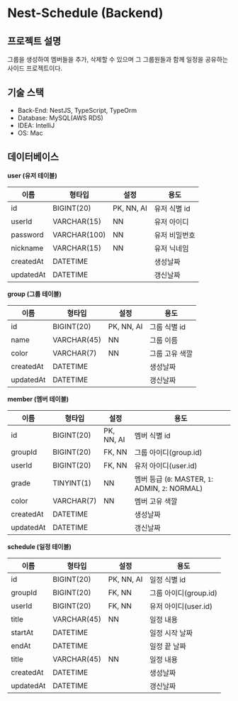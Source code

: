 # Nest-Schedule (Backend)

## 프로젝트 설명
그룹을 생성하여 멤버들을 추가, 삭제할 수 있으며 그 그룹원들과 함께 일정을 공유하는 사이드 프로젝트이다.

## 기술 스택
- Back-End: NestJS, TypeScript, TypeOrm
- Database: MySQL(AWS RDS)
- IDEA: IntelliJ
- OS: Mac

## 데이터베이스
**user (유저 테이블)**

| 이름 | 형타입 | 설정 | 용도 |
| --- | ---- | --- | --- |
| id | BIGINT(20) | PK, NN, AI | 유저 식별 id |
| userId | VARCHAR(15) | NN | 유저 아이디 |
| password | VARCHAR(100) | NN | 유저 비밀번호 |
| nickname | VARCHAR(15) | NN | 유저 닉네임 |
| createdAt | DATETIME | | 생성날짜 |
| updatedAt | DATETIME | | 갱신날짜 |

**group (그룹 테이블)**

| 이름 | 형타입 | 설정 | 용도 |
| --- | ---- | --- | --- |
| id | BIGINT(20) | PK, NN, AI | 그룹 식별 id |
| name | VARCHAR(45) | NN | 그룹 이름 |
| color | VARCHAR(7) | NN | 그룹 고유 색깔 |
| createdAt | DATETIME | | 생성날짜 |
| updatedAt | DATETIME | | 갱신날짜 |

**member (멤버 테이블)**

| 이름 | 형타입 | 설정 | 용도 |
| --- | ---- | --- | --- |
| id | BIGINT(20) | PK, NN, AI | 멤버 식별 id |
| groupId | BIGINT(20) | FK, NN | 그룹 아이디(group.id) |
| userId | BIGINT(20) | FK, NN | 유저 아이디(user.id) |
| grade | TINYINT(1) | NN | 멤버 등급 (`0`: MASTER, `1`: ADMIN, `2`: NORMAL) |
| color | VARCHAR(7) | NN | 멤버 고유 색깔 |
| createdAt | DATETIME | | 생성날짜 |
| updatedAt | DATETIME | | 갱신날짜 |

**schedule (일정 테이블)**

| 이름 | 형타입 | 설정 | 용도 |
| --- | ---- | --- | --- |
| id | BIGINT(20) | PK, NN, AI | 일정 식별 id |
| groupId | BIGINT(20) | FK, NN | 그룹 아이디(group.id) |
| userId | BIGINT(20) | FK, NN | 유저 아이디(user.id) |
| title | VARCHAR(45) | NN | 일정 내용 |
| startAt | DATETIME | | 일정 시작 날짜 |
| endAt | DATETIME | | 일정 끝 날짜 |
| title | VARCHAR(45) | NN | 일정 내용 |
| createdAt | DATETIME | | 생성날짜 |
| updatedAt | DATETIME | | 갱신날짜 |

